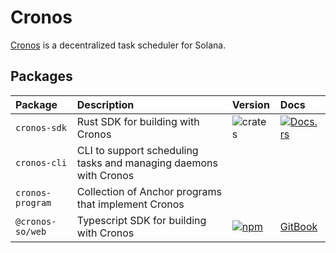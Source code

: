 # Cronos

[Cronos](https://cronos.so) is a decentralized task scheduler for Solana. 


## Packages

| Package          | Description                                                             | Version                                                                                                            | Docs                                                                                            |
| :--------------- | :---------------------------------------------------------------------- | :----------------------------------------------------------------------------------------------------------------- | :---------------------------------------------------------------------------------------------- |
| `cronos-sdk`     | Rust SDK for building with Cronos                                       | ![crates](https://img.shields.io/crates/v/cronos-sdk?color=blue)                                                   | [![Docs.rs](https://docs.rs/cronos-sdk/badge.svg)](https://docs.rs/cronos-sdk/0.0.1/cronos_sdk) |
| `cronos-cli`            | CLI to support scheduling tasks and managing daemons with Cronos        |
| `cronos-program`       | Collection of Anchor programs that implement Cronos                     |
| `@cronos-so/web` | Typescript SDK for building with Cronos                                 | [![npm](https://img.shields.io/npm/v/@cronos-so/web.svg?color=blue)](https://www.npmjs.com/package/@cronos-so/web) | [GitBook](https://docs.cronos.so/integrate/user-instructions)                                   |

